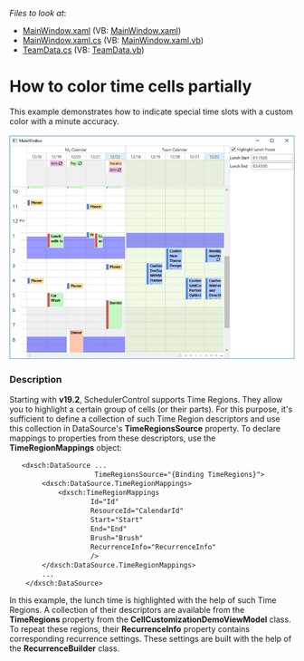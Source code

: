 <!-- default file list -->
*Files to look at*:

* [MainWindow.xaml](./CS/SchedulerCellTemplate/MainWindow.xaml) (VB: [MainWindow.xaml](./VB/SchedulerCellTemplate/MainWindow.xaml))
* [MainWindow.xaml.cs](./CS/SchedulerCellTemplate/MainWindow.xaml.cs) (VB: [MainWindow.xaml.vb](./VB/SchedulerCellTemplate/MainWindow.xaml.vb))
* [TeamData.cs](./CS/SchedulerCellTemplate/TeamData.cs) (VB: [TeamData.vb](./VB/SchedulerCellTemplate/TeamData.vb))
<!-- default file list end -->
# How to color time cells partially


This example demonstrates how to indicate special time slots with a custom color with a minute accuracy.<br><br><img src="https://raw.githubusercontent.com/DevExpress-Examples/how-to-color-time-cells-partially-t590114/17.2.3+/media/f1fbb0a1-dcae-4756-8b80-da96524b9ca6.png">


<h3>Description</h3>

Starting with **v19.2**, SchedulerControl supports Time Regions. They allow you to highlight a certain group of cells (or their parts). For this purpose, it's sufficient to define a collection of such Time Region descriptors and use this collection in DataSource's **TimeRegionsSource** property. To declare mappings to properties from these descriptors, use the **TimeRegionMappings** object: 

```xaml
   <dxsch:DataSource ...
                     TimeRegionsSource="{Binding TimeRegions}">
		<dxsch:DataSource.TimeRegionMappings>
			<dxsch:TimeRegionMappings
					Id="Id" 
					ResourceId="CalendarId"
					Start="Start"
					End="End"
					Brush="Brush"
					RecurrenceInfo="RecurrenceInfo"
					/>
		</dxsch:DataSource.TimeRegionMappings>
		...
	</dxsch:DataSource>
```

In this example, the lunch time is highlighted with the help of such Time Regions. A collection of their descriptors are available from the **TimeRegions** property from the **CellCustomizationDemoViewModel** class. To repeat these regions, their **RecurrenceInfo** property contains corresponding recurrence settings. These settings are built with the help of the **RecurrenceBuilder** class.


<br/>


